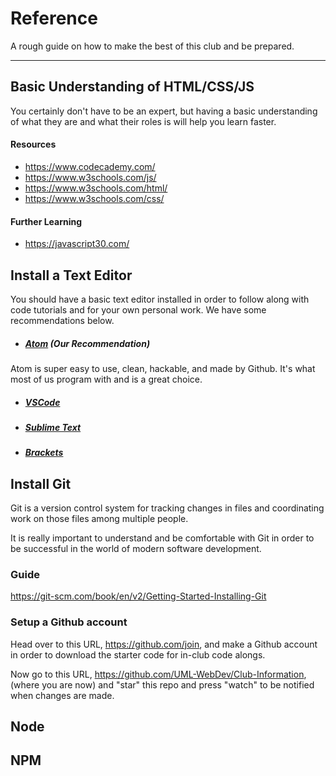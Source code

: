 # Reference

A rough guide on how to make the best of this club and be prepared.

----
## Basic Understanding of HTML/CSS/JS
You certainly don't have to be an expert, but having a basic understanding of what they are and what their roles is will help you learn faster.

#### Resources
* https://www.codecademy.com/
* https://www.w3schools.com/js/
* https://www.w3schools.com/html/
* https://www.w3schools.com/css/

#### Further Learning
* https://javascript30.com/

## Install a Text Editor
You should have a basic text editor installed in order to follow along with code tutorials and for your own personal work. We have some recommendations below.

* ##### [Atom](https://atom.io) (Our Recommendation)
Atom is super easy to use, clean, hackable, and made by Github. It's what most of us program with and is a great choice.

* ##### [VSCode](https://code.visualstudio.com/)

* ##### [Sublime Text](https://www.sublimetext.com/)

* ##### [Brackets](http://brackets.io/)

## Install Git
Git is a version control system for tracking changes in files and coordinating work on those files among multiple people.

It is really important to understand and be comfortable with Git in order to be successful in the world of modern software development.

### Guide
https://git-scm.com/book/en/v2/Getting-Started-Installing-Git

### Setup a Github account
Head over to this URL, https://github.com/join, and make a Github account in order to download the starter code for in-club code alongs.



Now go to this URL, https://github.com/UML-WebDev/Club-Information, (where you are now) and "star" this repo and press "watch" to be notified when changes are made.

## Node

## NPM
